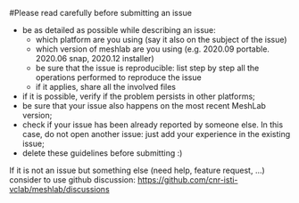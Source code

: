 #Please read carefully before submitting an issue

- be as detailed as possible while describing an issue:
  - which platform are you using (say it also on the subject of the issue)
  - which version of meshlab are you using (e.g. 2020.09 portable. 2020.06 snap, 2020.12 installer)
  - be sure that the issue is reproducible: list step by step all the operations performed to reproduce the issue
  - if it applies, share all the involved files
- if it is possible, verify if the problem persists in other platforms;
- be sure that your issue also happens on the most recent MeshLab version;
- check if your issue has been already reported by someone else. In this case, do not open another issue: just add your experience in the existing issue;
- delete these guidelines before submitting :)

If it is not an issue but something else (need help, feature request, ...) consider to use github discussion: https://github.com/cnr-isti-vclab/meshlab/discussions

